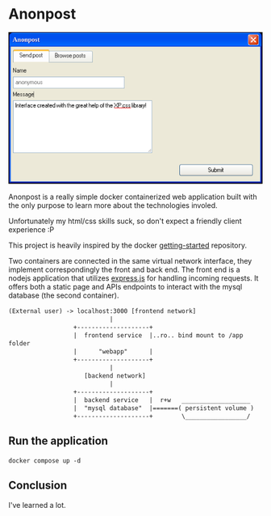 # Anonpost
<div align="center">
	<img src="assets/preview.png" alt="preview">
</div>

Anonpost is a really simple docker containerized web application built with the only purpose to learn more about the technologies involed. 

Unfortunately my html/css skills suck, so don't expect a friendly client experience :P

This project is heavily inspired by the docker [getting-started](https://github.com/docker/getting-started) repository.

Two containers are connected in the same virtual network interface, they implement correspondingly the front and back end. The front end is a nodejs application that utilizes [express.js](https://expressjs.com/) for handling incoming requests. It offers both a static page and APIs endpoints to interact with the mysql database (the second container).

```
(External user) -> localhost:3000 [frontend network]
                            |
                  +--------------------+
                  |  frontend service  |..ro.. bind mount to /app folder
                  |      "webapp"      |
                  +--------------------+
                            |
                     [backend network]
                            |
                  +--------------------+
                  |  backend service   |  r+w   ___________________
                  |  "mysql database"  |=======( persistent volume )
                  +--------------------+        \_________________/
```

## Run the application
```
docker compose up -d 
```
## Conclusion
I've learned a lot.
